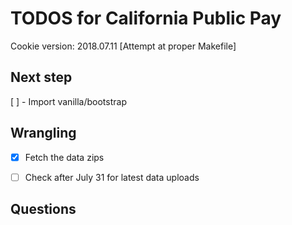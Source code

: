 # TODOS for California Public Pay

Cookie version: 2018.07.11 [Attempt at proper Makefile]

## Next step

[ ] - Import vanilla/bootstrap


## Wrangling

- [x] Fetch the data zips
- [ ] Check after July 31 for latest data uploads


## Questions

